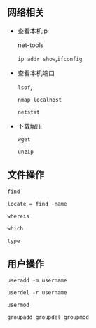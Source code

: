 ## 网络相关

- 查看本机ip

  net-tools

  `ip addr show`,`ifconfig`

- 查看本机端口

  `lsof`,

  `nmap localhost`

  `netstat`

- 下载解压

  `wget`

  `unzip`


## 文件操作

`find`

`locate = find -name`

`whereis`

`which`

`type`

## 用户操作

`useradd -m username`

`userdel -r username`

`usermod`

`groupadd groupdel groupmod`





